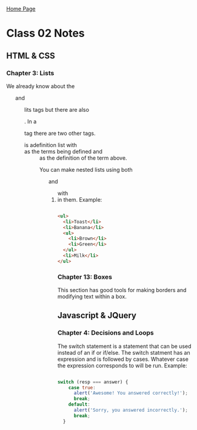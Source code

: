 [Home Page](https://devaoc.github.io/reading-notes/)

# Class 02 Notes

## HTML & CSS

### Chapter 3: Lists

We already know about the <ul> and <ol> lits tags but there are also <dl>. In a <dl> tag there are two other tags. <dl> is adefinition list with <dt> as the terms being defined and <dd> as the definition of the term above.

You can make nested lists using both <ul> and <ol> with <li> in them. Example:

``` HTML

<ul>
  <li>Toast</li>
  <li>Banana</li>
  <ul>
    <li>Brown</li>
    <li>Green</li>
  </ul>
  <li>Milk</li>
</ul>

```

### Chapter 13: Boxes

This section has good tools for making borders and modifying text within a box.

## Javascript & JQuery

### Chapter 4: Decisions and Loops

The switch statement is a statement that can be used instead of an if or if/else. The switch statment has an expression and is followed by cases. Whatever case the expression corresponds to will be run. Example:

``` Javascript

switch (resp === answer) {
    case true:
      alert('Awesome! You answered correctly!');
      break;
    default:
      alert('Sorry, you answered incorrectly.');
      break;
  }

```
